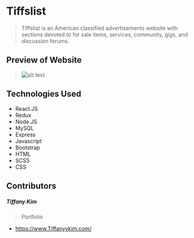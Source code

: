 # Tiffslist
> Tiffslist is an American classified advertisements website with sections devoted to for sale items, services, community, gigs, and discussion forums.

## Preview of Website
> ![alt text](https://media.giphy.com/media/dn0DxPOOgmC6kNSubU/giphy.gif)


## Technologies Used
- React.JS
- Redux
- Node.JS
- MySQL
- Express
- Javascript
- Bootstrap
- HTML
- SCSS
- CSS

## Contributors
##### Tiffany Kim
> Portfolio
- https://www.Tiffanyykim.com/



